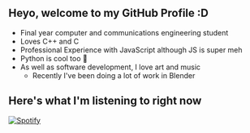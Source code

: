 ## Heyo, welcome to my GitHub Profile :D
- Final year computer and communications engineering student
- Loves C++ and C
- Professional Experience with JavaScript although JS is super meh
- Python is cool too 🐍
- As well as software development, I love art and music
  - Recently I've been doing a lot of work in Blender

## Here's what I'm listening to right now
[![Spotify](https://novatorem-three-nu.vercel.app/api/spotify)](https://open.spotify.com/user/cupántaé)
